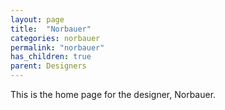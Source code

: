 ```yaml
---
layout: page
title:  "Norbauer"
categories: norbauer
permalink: "norbauer"
has_children: true
parent: Designers
---
```

This is the home page for the designer, Norbauer.
